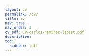 ```yaml
---
layout: cv
permalink: /cv/
title: cv
nav: true
nav_order: 3
cv_pdf: CV-carlos-ramirez-latest.pdf
description: 
toc:
  sidebar: left
---
```

